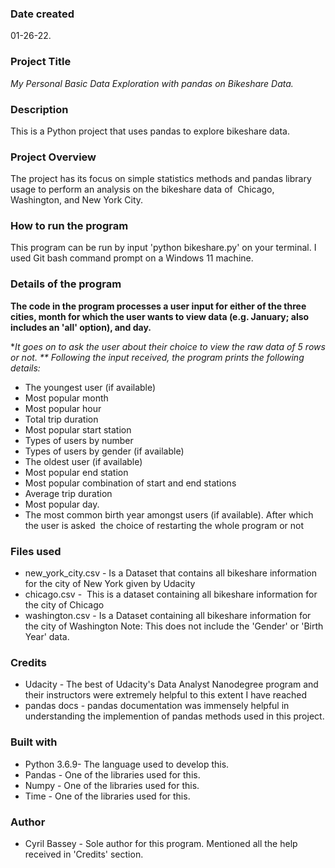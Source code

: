 ### Date created
01-26-22.

### Project Title
*My Personal Basic Data Exploration with pandas on Bikeshare Data.*

### Description
This is a Python project that uses pandas to explore bikeshare data.


### Project Overview

The project has its focus on simple statistics methods and pandas library usage to perform an analysis on the bikeshare data of  Chicago, Washington, and New York City.

### How to run the program

This program can be run by input 'python bikeshare.py' on your terminal. I used Git bash command prompt on a Windows 11 machine.


### Details of the program

**The code in the program processes a user input for either of the three cities, month for which the user wants to view data (e.g. January; also includes an 'all' option), and day.**

**It goes on to ask the user about their choice to view the raw data of 5 rows or not. **
*Following the input received, the program prints the following details:**

- The youngest user (if available)
- Most popular month
- Most popular hour
- Total trip duration
- Most popular start station
- Types of users by number
- Types of users by gender (if available)
- The oldest user (if available)
- Most popular end station
- Most popular combination of start and end stations
- Average trip duration
- Most popular day.
- The most common birth year amongst users (if available).
After which the user is asked  the choice of restarting the whole program or not

### Files used
- new_york_city.csv - Is a Dataset that contains all bikeshare information for the city of New York given by Udacity
- chicago.csv -  This is a dataset containing all bikeshare information for the city of Chicago 
- washington.csv - Is a Dataset containing all bikeshare information for the city of Washington Note: This does not include the 'Gender' or 'Birth Year' data.

### Credits
- Udacity - The best of Udacity's Data Analyst Nanodegree program and their instructors were extremely helpful to this extent I have reached
- pandas docs - pandas documentation was immensely helpful in understanding the implemention of pandas methods used in this project.

### Built with

- Python 3.6.9- The language used to develop this.
- Pandas - One of the libraries used for this.
- Numpy - One of the libraries used for this.
- Time - One of the libraries used for this.

### Author

- Cyril Bassey - Sole author for this program. Mentioned all the help received in 'Credits' section. 
